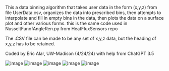 This a data binning algorithm that takes user data in the form (x,y,z) from file UserData.csv, organizes the data into prescribed bins, then 
attempts to interpolate and fill in empty bins in the data, then plots the data on a surface plot and other various forms. this is the same
code used in NusseltFunofAngleRen.py from HeatFluxSensors repo

The .CSV file can be made to be any set of x,y,z data, but the heading of x,y,z has to be retained.

Coded by Eric Alar, UW-Madison (4/24/24) with help from ChatGPT 3.5

![image](https://github.com/BKR7E/DataBinner/assets/124415162/881d5bfd-58db-4c74-abf2-0e8d1cd8bcce)
![image](https://github.com/BKR7E/DataBinner/assets/124415162/507044e0-dada-4c75-afae-79be6194a247)
![image](https://github.com/BKR7E/DataBinner/assets/124415162/d9e0f37f-2aca-4f91-8183-a1bc44ba9fb7)
![image](https://github.com/BKR7E/DataBinner/assets/124415162/5a024ecb-80f8-4636-9bac-67b5597e405a)
![image](https://github.com/BKR7E/DataBinner/assets/124415162/ee036427-5eb9-4446-b068-bb1cd4c90248)


